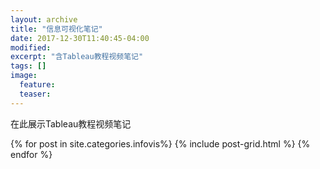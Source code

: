 ```yaml
---
layout: archive
title: "信息可视化笔记"
date: 2017-12-30T11:40:45-04:00
modified:
excerpt: "含Tableau教程视频笔记"
tags: []
image: 
  feature: 
  teaser:
---
```


在此展示Tableau教程视频笔记

<div class="tiles">
{% for post in site.categories.infovis%}
  {% include post-grid.html %}
{% endfor %}
</div><!-- /.tiles 把所有categories 有 infovis 的列出来-->